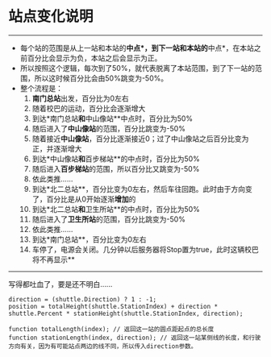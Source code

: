 # 站点变化说明 #


---


  * 每个站的范围是从上一站和本站的**中点\*，到下一站和本站的**中点\*，在本站之前百分比会显示为负，本站之后会显示为正。
  * 所以按照这个逻辑，每次到了50%，就代表脱离了本站范围，到了下一站的范围，所以这时候百分比会由50%跳变为-50%。
  * 整个流程是：
    1. **南门总站**出发，百分比为0左右
    1. 随着校巴的运动，百分比会逐渐增大
    1. 到达\*南门总站**和**中山像站**中点时，百分比为50%
    1. 随后进入了**中山像站**的范围，百分比跳变为-50%
    1. 随着接近**中山像站**，百分比逐渐接近0；过了中山像站之后百分比变为正，并逐渐增大
    1. 到达\*中山像站**和**百步梯站**的中点时，百分比为50%
    1. 随后进入**百步梯站**的范围，所以百分比又跳变为-50%
    1. 依此类推……
    1. 到达\*北二总站**，百分比变为0左右，然后车往回跑。此时由于方向变了，百分比是从0开始逐渐**增加**的
    1. 到达\*北二总站**和**卫生所站**的中点时，百分比为50%
    1. 随后进入了**卫生所站**的范围，百分比跳变为-50%
    1. 依此类推……
    1. 到达\*南门总站**，百分比变为0左右
    1. 车停了，电源会关闭。几分钟以后服务器将Stop置为true，此时这辆校巴将不再显示**


---


写得都吐血了，要是还不明白……
```
direction = (shuttle.Direction) ? 1 : -1;
position = totalHeight(shuttle.StationIndex) + direction * shuttle.Percent * stationHeight(shuttle.StationIndex, direction);

function totalLength(index); // 返回这一站的圆点距起点的总长度
function stationLength(index, direction); // 返回这一站某侧线的长度，和行驶方向有关，因为有可能站点两边的线不同，所以传入direction参数。
```